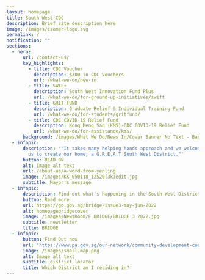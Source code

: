```yaml
---
layout: homepage
title: South West CDC
description: Brief site description here
image: /images/isomer-logo.svg
permalink: /
notification: ""
sections:
  - hero:
      url: /contact-us/
      key_highlights:
        - title: CDC Voucher
          description: $300 in CDC Vouchers
          url: /what-we-do/new-in
        - title: SWIF+
          description: South West Innovation Fund Plus
          url: /what-we-do/for-ground-up-initiatives/swift
        - title: GRIT FUND
          description: Graduate Relief & Individual Training Fund
          url: /what-we-do/for-students/gritfund/
        - title: CDC COVID-19 Relief Fund
          description: Kong Meng San (KMS)-CDC COVID-19 Relief Fund
          url: /what-we-do/for-assistance/kms/
      background: /images/What We Do/News In/Cover Banner No Text - Banner.png
  - infopic:
      description: '"It takes many helping hands approach and we welcome you to join
        us to create our home, a G.R.E.A.T South West District."'
      button: READ ON
      alt: Image alt text
      url: /about-us/a-word-from-yenling
      image: /images/KK_050118_12520(3k)edit.jpg
      subtitle: Mayor's message
  - infopic:
      description: Find out what's happening in the South West District now!
      button: Read more
      url: https://go.gov.sg/bridge-issue3-may-jun-2022
      alt: homepagebridgecover
      image: /images/NewsRoom/E BRIDGE/BRIDGE 3 2022.jpg
      subtitle: newsletter
      title: BRIDGE
  - infopic:
      button: Find Out now
      url: "https://www.pa.gov.sg/our-network/community-development-councils "
      image: /images/small-map.png
      alt: Image alt text
      subtitle: district locator
      title: Which District am I residing in?
---
```

